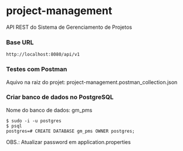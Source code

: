 # project-management
API REST do Sistema de Gerenciamento de Projetos

### Base URL
```
http://localhost:8080/api/v1
```

### Testes com Postman
Aquivo na raiz do projet: project-management.postman_collection.json


### Criar banco de dados no PostgreSQL

Nome do banco de dados: gm_pms

```
$ sudo -i -u postgres
$ psql
postgres=# CREATE DATABASE gm_pms OWNER postgres;
``` 

OBS.: Atualizar password em application.properties